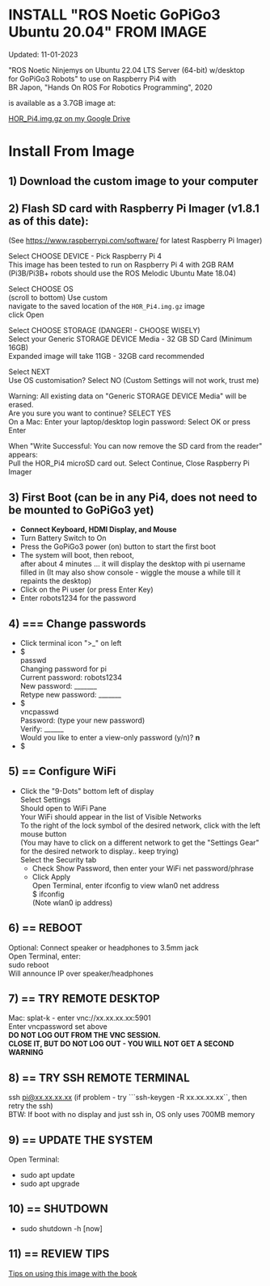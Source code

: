 # INSTALL "ROS Noetic GoPiGo3 Ubuntu 20.04" FROM IMAGE
  
Updated: 11-01-2023  
  
"ROS Noetic Ninjemys on Ubuntu 22.04 LTS Server (64-bit) w/desktop  
for GoPiGo3 Robots" to use on Raspberry Pi4 with  
BR Japon, "Hands On ROS For Robotics Programming", 2020  
  
is available as a 3.7GB image at:   
  
[HOR_Pi4.img.gz on my Google Drive](https://drive.google.com/file/d/1hIV8aMtXHlQtdo2X9vP59KWP1AdNWahc/view?usp=sharing)  
  
# Install From Image  
## 1) Download the custom image to your computer  
  
  
  
## 2) Flash SD card with Raspberry Pi Imager (v1.8.1 as of this date):  
  (See https://www.raspberrypi.com/software/ for latest Raspberry Pi Imager)  
  
  Select CHOOSE DEVICE - Pick Raspberry Pi 4  
    This image has been tested to run on Raspberry Pi 4 with 2GB RAM  
    (Pi3B/Pi3B+ robots should use the ROS Melodic Ubuntu Mate 18.04) 
    
  Select CHOOSE OS  
    (scroll to bottom) Use custom  
    navigate to the saved location of the ```HOR_Pi4.img.gz``` image  
    click Open  
    
  Select CHOOSE STORAGE (DANGER! - CHOOSE WISELY)  
    Select your Generic STORAGE DEVICE Media - 32 GB SD Card (Minimum 16GB)  
    Expanded image will take 11GB - 32GB card recommended
  
  Select NEXT  
    Use OS customisation?  Select NO  (Custom Settings will not work, trust me)  
    
  Warning: All existing data on "Generic STORAGE DEVICE Media" will be erased.  
  Are you sure you want to continue?  SELECT YES  
  On a Mac: Enter your laptop/desktop login password:  Select OK or press Enter  
     
    
  When "Write Successful: You can now remove the SD card from the reader" appears:    
  Pull the HOR_Pi4 microSD card out.  Select Continue, Close Raspberry Pi Imager  
     
    
## 3) First Boot (can be in any Pi4, does not need to be mounted to GoPiGo3 yet)  
  - **Connect Keyboard, HDMI Display, and Mouse**  
  - Turn Battery Switch to On  
  - Press the GoPiGo3 power (on) button to start the first boot   
  - The system will boot, then reboot,  
    after about 4 minutes ... it will display the desktop with pi username filled in 
    (It may also show console - wiggle the mouse a while till it repaints the desktop)  
  - Click on the Pi user (or press Enter Key)  
  - Enter robots1234 for the password  
      
## 4)  === Change passwords  
  - Click terminal icon ">_" on left  
  - $  
    passwd  
    Changing password for pi   
    Current password: robots1234   
    New password: _______   
    Retype new password: _______  
  - $  
    vncpasswd  
    Password: (type your new password)  
    Verify:  ______  
    Would you like to enter a view-only password (y/n)?  **n**  
  - $  
     
  
## 5)  == Configure WiFi  
  - Click the "9-Dots" bottom left of display  
    Select Settings  
    Should open to WiFi Pane  
    Your WiFi should appear in the list of Visible Networks  
    To the right of the lock symbol of the desired network, click with the left mouse button  
    (You may have to click on a different network to get the "Settings Gear" for the desired network to display.. keep trying)  
    Select the Security tab  
    -  Check Show Password, then enter your WiFi net password/phrase  
    -  Click Apply  
    Open Terminal, enter ifconfig to view wlan0 net address  
    $ ifconfig  
    (Note wlan0 ip address)  
  
## 6) == REBOOT  
  Optional:  Connect speaker or headphones to 3.5mm jack  
  Open Terminal, enter:  
  sudo reboot  
  Will announce IP over speaker/headphones  
  
## 7) == TRY REMOTE DESKTOP  
  Mac:  splat-k - enter vnc://xx.xx.xx.xx:5901  
        Enter vncpassword set above  
        **DO NOT LOG OUT FROM THE VNC SESSION.**  
        **CLOSE IT, BUT DO NOT LOG OUT - YOU WILL NOT GET A SECOND WARNING**  
  
## 8) == TRY SSH REMOTE TERMINAL
  ssh pi@xx.xx.xx.xx
  (if problem - try ```ssh-keygen -R xx.xx.xx.xx``, then retry the ssh)  
  BTW: If boot with no display and just ssh in, OS only uses 700MB memory  
  
## 9) == UPDATE THE SYSTEM  
Open Terminal:  
- sudo apt update  
- sudo apt upgrade  
  
## 10) == SHUTDOWN  
- sudo shutdown -h \[now\]

## 11) == REVIEW TIPS 

[Tips on using this image with the book](https://github.com/slowrunner/Focal_Noetic_Hands_On_ROS/blob/main/Docs/Tips.md)


  


